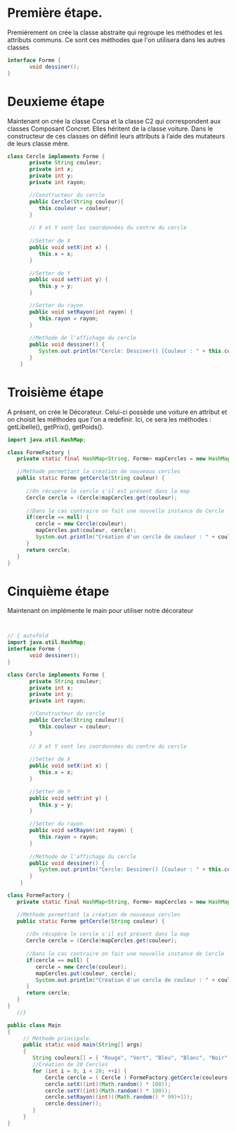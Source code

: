 # Première étape.

Premièrement on crée la classe abstraite qui regroupe les méthodes et les attributs communs. Ce sont ces méthodes que l'on utilisera dans les autres classes

```java Runnable
interface Forme {
	   void dessiner();
}
```
# Deuxieme étape 

Maintenant on crée la classe Corsa et la classe C2 qui correspondent aux classes Composant Concret. Elles héritent de la classe voiture. Dans le constructeur de ces classes on définit leurs attributs à l’aide des mutateurs de leurs classe mère.
```java Runnable    
class Cercle implements Forme {
	   private String couleur;
	   private int x;
	   private int y;
	   private int rayon;

	   //Constructeur du cercle
	   public Cercle(String couleur){
	      this.couleur = couleur;		
	   }
	   
	   // X et Y sont les coordonnées du centre du cercle
	   
	   //Setter de X
	   public void setX(int x) {
	      this.x = x;
	   }

	   //Setter de Y
	   public void setY(int y) {
	      this.y = y;
	   }

	   //Setter du rayon
	   public void setRayon(int rayon) {
	      this.rayon = rayon;
	   }
	   
	   //Methode de l'affichage du cercle
	   public void dessiner() {
	      System.out.println("Cercle: Dessiner() [Couleur : " + this.couleur + ", x : " + this.x + ", y :" + this.y + ", Rayon :" + this.rayon);
	   }
	}

```

# Troisième étape 

A présent, on crée le Décorateur. Celui-ci possède une voiture en attribut et on choisit les méthodes que l'on a redefinir. Ici, ce sera les méthodes : getLibelle(), getPrix(), getPoids().
```java Runnable
import java.util.HashMap;

class FormeFactory {
   private static final HashMap<String, Forme> mapCercles = new HashMap();

   //Methode permettant la création de nouveaux cercles
   public static Forme getCercle(String couleur) {
	   
	  //On récupère le cercle s'il est présent dans la map
      Cercle cercle = (Cercle)mapCercles.get(couleur);
      
      //Dans le cas contraire on fait une nouvelle instance de Cercle
      if(cercle == null) {
         cercle = new Cercle(couleur);
         mapCercles.put(couleur, cercle);
         System.out.println("Création d'un cercle de couleur : " + couleur);
      }
      return cercle;
   }
}

```

# Cinquième étape 

Maintenant on implémente le main pour utiliser notre décorateur
```java runnable


// { autofold
import java.util.HashMap;
interface Forme {
	   void dessiner();
}

class Cercle implements Forme {
	   private String couleur;
	   private int x;
	   private int y;
	   private int rayon;

	   //Constructeur du cercle
	   public Cercle(String couleur){
	      this.couleur = couleur;		
	   }
	   
	   // X et Y sont les coordonnées du centre du cercle
	   
	   //Setter de X
	   public void setX(int x) {
	      this.x = x;
	   }

	   //Setter de Y
	   public void setY(int y) {
	      this.y = y;
	   }

	   //Setter du rayon
	   public void setRayon(int rayon) {
	      this.rayon = rayon;
	   }
	   
	   //Methode de l'affichage du cercle
	   public void dessiner() {
	      System.out.println("Cercle: Dessiner() [Couleur : " + this.couleur + ", x : " + this.x + ", y :" + this.y + ", Rayon :" + this.rayon);
	   }
	}

class FormeFactory {
   private static final HashMap<String, Forme> mapCercles = new HashMap();

   //Methode permettant la création de nouveaux cercles
   public static Forme getCercle(String couleur) {
	   
	  //On récupère le cercle s'il est présent dans la map
      Cercle cercle = (Cercle)mapCercles.get(couleur);
      
      //Dans le cas contraire on fait une nouvelle instance de Cercle
      if(cercle == null) {
         cercle = new Cercle(couleur);
         mapCercles.put(couleur, cercle);
         System.out.println("Création d'un cercle de couleur : " + couleur);
      }
      return cercle;
   }
}
   //}

public class Main
{
     // Méthode principale.
     public static void main(String[] args)
     {
        String couleurs[] = { "Rouge", "Vert", "Bleu", "Blanc", "Noir" };
		//Création de 20 Cercles
		for (int i = 0; i < 20; ++i) {
			Cercle cercle = ( Cercle ) FormeFactory.getCercle(couleurs[(int)(Math.random() * couleurs.length)]);
			cercle.setX((int)(Math.random() * 100));
			cercle.setY((int)(Math.random() * 100));
			cercle.setRayon((int)((Math.random() * 99)+1));
			cercle.dessiner();
		}
     }
}




